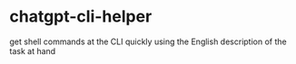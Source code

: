 # chatgpt-cli-helper
get shell commands at the CLI quickly using the English description of the task at hand
